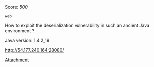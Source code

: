 Score: *500*




`web`


How to exploit the deserialization vulnerability in such an ancient Java environment ?

Java version: 1.4.2_19

http://54.177.240.164:28080/

[Attachment](https://rwctf2021.s3-us-west-1.amazonaws.com/Old_System-68e281e94fcb3c7bb65d60d49a8d8ac41d9d386b.tgz)